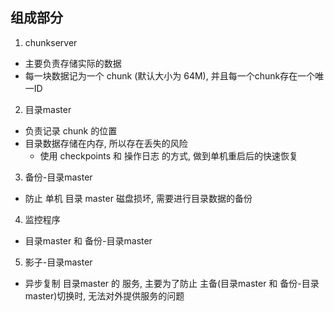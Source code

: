 ## 组成部分
1. chunkserver
- 主要负责存储实际的数据
- 每一块数据记为一个 chunk (默认大小为 64M), 并且每一个chunk存在一个唯一ID

2. 目录master
- 负责记录 chunk 的位置
- 目录数据存储在内存, 所以存在丢失的风险
    - 使用 checkpoints 和 操作日志 的方式, 做到单机重启后的快速恢复

3. 备份-目录master
- 防止 单机 目录 master 磁盘损坏, 需要进行目录数据的备份

4. 监控程序
- 目录master 和 备份-目录master

5. 影子-目录master
- 异步复制 目录master 的 服务, 主要为了防止 主备(目录master 和 备份-目录master)切换时, 无法对外提供服务的问题

